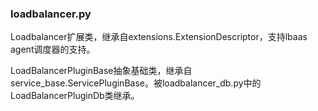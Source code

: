 ### loadbalancer.py
Loadbalancer扩展类，继承自extensions.ExtensionDescriptor，支持lbaas agent调度器的支持。

LoadBalancerPluginBase抽象基础类，继承自service_base.ServicePluginBase。被loadbalancer_db.py中的LoadBalancerPluginDb类继承。
